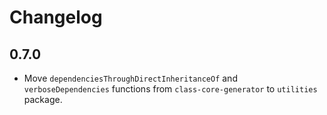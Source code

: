 # Changelog

## 0.7.0

* Move `dependenciesThroughDirectInheritanceOf` and `verboseDependencies` functions from `class-core-generator` to `utilities` package.

